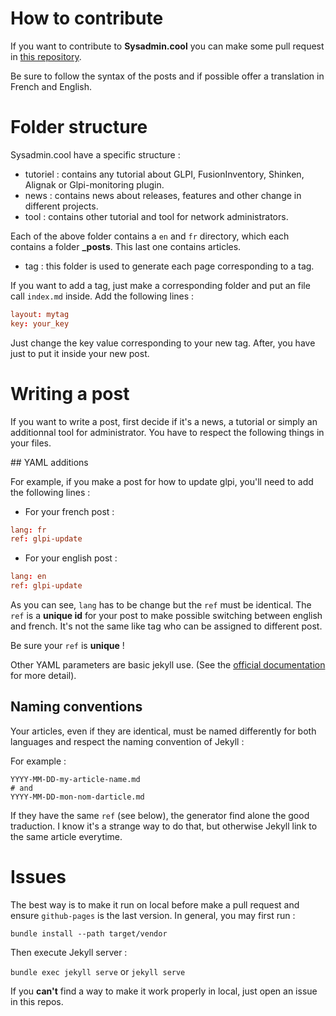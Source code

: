 # How to contribute

If you want to contribute to **Sysadmin.cool** you can make some pull request in [this repository](https://github.com/algorys/sysadmin/pulls).

Be sure to follow the syntax of the posts and if possible offer a translation in French and English.

# Folder structure

Sysadmin.cool have a specific structure :

* tutoriel : contains any tutorial about GLPI, FusionInventory, Shinken, Alignak or Glpi-monitoring plugin.
* news : contains news about releases, features and other change in different projects.
* tool : contains other tutorial and tool for network administrators.

Each of the above folder contains a `en` and `fr` directory, which each contains a folder **_posts**. This last one contains articles.

* tag : this folder is used to generate each page corresponding to a tag.

If you want to add a tag, just make a corresponding folder and put an file call `index.md` inside. Add the following lines :

```conf
layout: mytag
key: your_key
```

Just change the key value corresponding to your new tag. After, you have just to put it inside your new post.

# Writing a post

If you want to write a post, first decide if it's a news, a tutorial or simply an additionnal tool for administrator. You have to respect the following things in your files.

## YAML additions

For example, if you make a post for how to update glpi, you'll need to add the following lines :

* For your french post :

```conf
lang: fr
ref: glpi-update
```

* For your english post :

```conf
lang: en
ref: glpi-update
```

As you can see, `lang` has to be change but the `ref` must be identical. The `ref` is a **unique id** for your post to make possible switching between english and french. It's not the same like tag who can be assigned to different post.

Be sure your `ref` is **unique** !

Other YAML parameters are basic jekyll use. (See the [official documentation](https://jekyllrb.com/docs/posts/) for more detail).

## Naming conventions

Your articles, even if they are identical, must be named differently for both languages and respect the naming convention of Jekyll :

For example :

```
YYYY-MM-DD-my-article-name.md
# and
YYYY-MM-DD-mon-nom-darticle.md
```

If they have the same `ref` (see below), the generator find alone the good traduction. I know it's a strange way to do that, but otherwise Jekyll link to the same article everytime.

# Issues

The best way is to make it run on local before make a pull request and ensure `github-pages` is the last version. In general, you may first run :

`bundle install --path target/vendor` 

Then execute Jekyll server :

`bundle exec jekyll serve` or `jekyll serve`

If you **can't** find a way to make it work properly in local, just open an issue in this repos.

